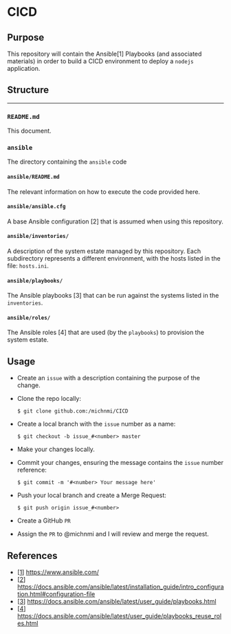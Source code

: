 # CICD

## Purpose
This repository will contain the Ansible[1] Playbooks (and associated
materials) in order to build a CICD environment to deploy a `nodejs` application.

## Structure
___
### `README.md`
This document.

### `ansible`
The directory containing the `ansible` code

#### `ansible/README.md`
The relevant information on how to execute the code provided here. 

#### `ansible/ansible.cfg`
A base Ansible configuration [2] that is assumed when using this
repository.

#### `ansible/inventories/`
A description of the system estate managed by this repository. Each
subdirectory represents a different environment, with the hosts listed in the
file: `hosts.ini`.

#### `ansible/playbooks/`
The Ansible playbooks [3] that can be run against the systems listed in the
`inventories`.

#### `ansible/roles/`
The Ansible roles [4] that are used (by the `playbooks`) to provision the
system estate.

## Usage
- Create an `issue` with a description containing the purpose of the change.

- Clone the repo locally:

    ```
    $ git clone github.com:/michnmi/CICD
    ```

- Create a local branch with the `issue` number as a name:

    ```
    $ git checkout -b issue_#<number> master
    ```

- Make your changes locally.

- Commit your changes, ensuring the message contains the `issue` number reference:

    ```
    $ git commit -m '#<number> Your message here'
    ```

- Push your local branch and create a Merge Request:

    ```
    $ git push origin issue_#<number>
    ```

- Create a GitHub `PR`

- Assign the `PR` to @michnmi and I will review and merge the request.

## References
 - [[1](https://www.ansible.com/)] https://www.ansible.com/
 - [[2](https://docs.ansible.com/ansible/latest/installation_guide/intro_configuration.html#configuration-file)] https://docs.ansible.com/ansible/latest/installation_guide/intro_configuration.html#configuration-file
 - [[3](https://docs.ansible.com/ansible/latest/user_guide/playbooks.html)] https://docs.ansible.com/ansible/latest/user_guide/playbooks.html
 - [[4](https://docs.ansible.com/ansible/latest/user_guide/playbooks_reuse_roles.html)] https://docs.ansible.com/ansible/latest/user_guide/playbooks_reuse_roles.html

